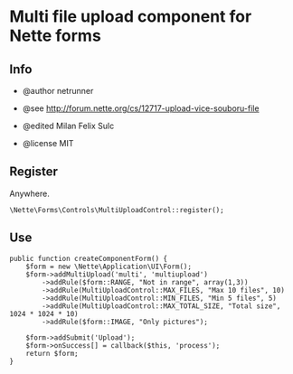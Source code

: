 # Multi file upload component for Nette forms

## Info

* @author netrunner
* @see http://forum.nette.org/cs/12717-upload-vice-souboru-file

* @edited Milan Felix Sulc
* @license MIT

## Register

Anywhere.

	\Nette\Forms\Controls\MultiUploadControl::register();

## Use

    public function createComponentForm() {
        $form = new \Nette\Application\UI\Form();
        $form->addMultiUpload('multi', 'multiupload')
            ->addRule($form::RANGE, "Not in range", array(1,3))
            ->addRule(MultiUploadControl::MAX_FILES, "Max 10 files", 10)
            ->addRule(MultiUploadControl::MIN_FILES, "Min 5 files", 5)
            ->addRule(MultiUploadControl::MAX_TOTAL_SIZE, "Total size", 1024 * 1024 * 10)
            ->addRule($form::IMAGE, "Only pictures");

        $form->addSubmit('Upload');
        $form->onSuccess[] = callback($this, 'process');
        return $form;
    }